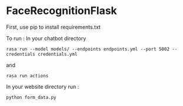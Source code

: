 # FaceRecognitionFlask
 
First, use pip to install requirements.txt

To run : 
In your chatbot directory
```
rasa run --model models/ --endpoints endpoints.yml --port 5002 --credentials credentials.yml
```
and
```
rasa run actions
```

In your website directory run : 
```
python form_data.py
```

